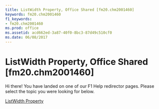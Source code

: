 ```yaml
---
title: ListWidth Property, Office Shared [fm20.chm2001460]
keywords: fm20.chm2001460
f1_keywords:
- fm20.chm2001460
ms.prod: office
ms.assetid: acd662ed-3a87-40f0-8bc3-87d49c510cf0
ms.date: 06/08/2017
---
```



# ListWidth Property, Office Shared [fm20.chm2001460]

Hi there! You have landed on one of our F1 Help redirector pages. Please select the topic you were looking for below.

[ListWidth Property](http://msdn.microsoft.com/library/f06bcc8b-cb11-b89c-1d15-f5adfbf24dc2%28Office.15%29.aspx)

